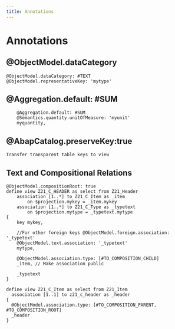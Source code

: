 ```yaml
---
title: Annotations
---
```


# Annotations

## @ObjectModel.dataCategory

```cds
@ObjectModel.dataCategory: #TEXT
@ObjectModel.representativeKey: 'mytype'
```

## @Aggregation.default: #SUM

```cds
    @Aggregation.default: #SUM
    @Semantics.quantity.unitOfMeasure: 'myunit'
    myquantity,
```

## @AbapCatalog.preserveKey:true

```cds
Transfer transparent table keys to view
```

## Text and Compositional Relations

```cds
@ObjectModel.compositionRoot: true
define view Z21_C_HEADER as select from Z21_Header
    association [1..*] to Z21_C_Item as _item
        on $projection.mykey = _item.mykey
    association [1..*] to Z21_C_Type as _typetext
        on $projection.mytype = _typetext.mytype
{
    key mykey,

    //For other foreign keys @ObjectModel.foreign.association: '_typetext'
    @ObjectModel.text.association: '_typetext'
    mytype,

    @ObjectModel.association.type: [#TO_COMPOSITION_CHILD]
    _item, // Make association public

    _typetext
}
```

```cds
define view Z21_C_Item as select from Z21_Item
  association [1..1] to z21_c_header as _header
{
  @ObjectModel.association.type: [#TO_COMPOSITION_PARENT, #TO_COMPOSITION_ROOT]
  _header
}
```
